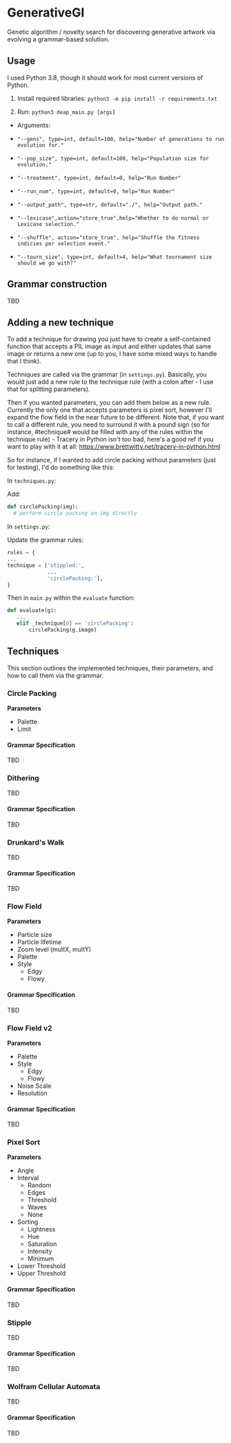 # GenerativeGI

Genetic algorithm / novelty search for discovering generative artwork via evolving a grammar-based solution.

## Usage

I used Python 3.8, though it should work for most current versions of Python.

1. Install required libraries: `python3 -m pip install -r requirements.txt`

2. Run: `python3 deap_main.py [args]`

  * Arguments:

   * `"--gens", type=int, default=100, help="Number of generations to run evolution for."`
   * `"--pop_size", type=int, default=100, help="Population size for evolution."`
   * `"--treatment", type=int, default=0, help="Run Number"`
   * `"--run_num", type=int, default=0, help="Run Number"`
   * `"--output_path", type=str, default="./", help="Output path."`
   * `"--lexicase",action="store_true",help="Whether to do normal or Lexicase selection."`
   * `"--shuffle", action="store_true", help="Shuffle the fitness indicies per selection event."`
   * `"--tourn_size", type=int, default=4, help="What tournament size should we go with?"`
    

## Grammar construction

TBD

## Adding a new technique

To add a technique for drawing you just have to create a self-contained function that accepts a PIL image as input and either updates that same image or returns a new one (up to you, I have some mixed ways to handle that I think).

Techniques are called via the grammar (in `settings.py`).  Basically, you would just add a new rule to the technique rule (with a colon after - I use that for splitting parameters).

Then if you wanted parameters, you can add them below as a new rule.  Currently the only one that accepts parameters is pixel sort, however I'll expand the flow field in the near future to be different.  Note that, if you want to call a different rule, you need to surround it with a pound sign (so for instance, #technique# would be filled with any of the rules within the technique rule) - Tracery in Python isn't too bad, here's a good ref if you want to play with it at all: https://www.brettwitty.net/tracery-in-python.html

So for instance, if I wanted to add circle packing without parameters (just for testing), I'd do something like this:

In `techniques.py`:

Add:

```python
def circlePacking(img):
  # perform circle packing on img directly
```

In `settings.py`:

Update the grammar rules:
```python
rules = {
...
technique = ['stippled:',
             ...
             'circlePacking:'],
}
```

Then in `main.py` within the `evaluate` function:

```python
def evaluate(g): 
   ...
   elif _technique[0] == 'circlePacking':
       circlePacking(g.image)
```

## Techniques

This section outlines the implemented techniques, their parameters, and how to call them via the grammar.

### Circle Packing

**Parameters**

* Palette
* Limit

#### Grammar Specification

TBD

### Dithering

TBD

#### Grammar Specification

TBD

### Drunkard's Walk

TBD

#### Grammar Specification

TBD

### Flow Field

**Parameters**

* Particle size
* Particle lifetime
* Zoom level (multX, multY)
* Palette
* Style
  * Edgy
  * Flowy

#### Grammar Specification

TBD

### Flow Field v2

**Parameters**

* Palette
* Style
  * Edgy
  * Flowy
* Noise Scale
* Resolution

#### Grammar Specification

TBD

### Pixel Sort

**Parameters**

* Angle
* Interval
  * Random
  * Edges
  * Threshold
  * Waves
  * None
* Sorting
  * Lightness
  * Hue
  * Saturation
  * Intensity
  * Minimum
* Lower Threshold
* Upper Threshold

#### Grammar Specification

TBD

### Stipple

TBD

#### Grammar Specification

TBD

### Wolfram Cellular Automata

TBD

#### Grammar Specification

TBD
